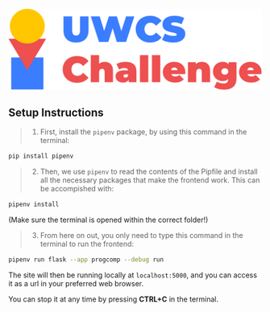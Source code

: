 ![UWCS Challenge Logo](progcomp/static/challenge_logo.svg)

## Setup Instructions

> 1. First, install the `pipenv` package, by using this command in the terminal:

```sh
pip install pipenv
```

> 2. Then, we use `pipenv` to read the contents of the Pipfile and install all the necessary packages that make the frontend work. This can be accompished with:

```sh
pipenv install
```

(Make sure the terminal is opened within the correct folder!)

> 3. From here on out, you only need to type this command in the terminal to run the frontend:

```sh
pipenv run flask --app progcomp --debug run
```

The site will then be running locally at `localhost:5000`, and you can access it as a url in your preferred web browser.

You can stop it at any time by pressing **CTRL+C** in the terminal.
